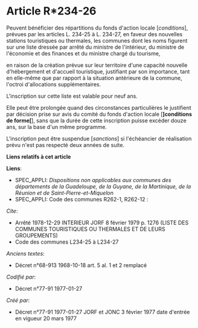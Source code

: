 # Article R*234-26

Peuvent bénéficier des répartitions du fonds d'action locale [*conditions*], prévues par les articles L. 234-25 à L. 234-27,
en faveur des nouvelles stations touristiques ou thermales, les communes dont les noms figurent sur une liste dressée par
arrêté du ministre de l'intérieur, du ministre de l'économie et des finances et du ministre chargé du tourisme,

en raison de la création prévue sur leur territoire d'une capacité nouvelle d'hébergement et d'accueil touristique,
justifiant par son importance, tant en elle-même que par rapport à la situation antérieure de la commune, l'octroi
d'allocations supplémentaires. 

L'inscription sur cette liste est valable pour neuf ans.

Elle peut être prolongée quand des circonstances particulières le justifient par décision prise sur avis du comité du fonds
d'action locale [**]conditions de forme[**], sans que la durée de cette inscription puisse excéder douze ans, sur la base
d'un même programme. 

L'inscription peut être suspendue [*sanctions*] si l'échéancier de réalisation prévu n'est pas respecté deux années de suite.

**Liens relatifs à cet article**

**Liens**:

  - SPEC_APPLI: *Dispositions non applicables aux communes des départements de la Guadeloupe, de la Guyane, de la Martinique, de la Réunion et de Saint-Pierre-et-Miquelon*
  - SPEC_APPLI: Code des communes R262-1, R262-12 :

_Cite_:

  - Arrêté 1978-12-29 INTERIEUR JORF 8 février 1979 p. 1276 (LISTE DES COMMUNES TOURISTIQUES OU THERMALES ET DE LEURS GROUPEMENTS)
  - Code des communes L234-25 à L234-27

_Anciens textes_:

  - Décret n°68-913 1968-10-18 art. 5 al. 1 et 2 remplacé

_Codifié par_:

  - Décret n°77-91 1977-01-27

_Créé par_:

  - Décret n°77-91 1977-01-27 JORF et JONC 3 février 1977 date d'entrée en vigueur 20 mars 1977
